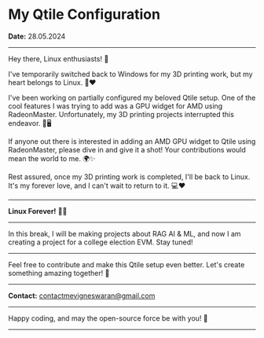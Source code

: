 # My Qtile Configuration

**Date:** 28.05.2024

---

Hey there, Linux enthusiasts! 👋

I've temporarily switched back to Windows for my 3D printing work, but my heart belongs to Linux. 🐧❤️

I've been working on partially configured my beloved Qtile setup. One of the cool features I was trying to add was a GPU widget for AMD using RadeonMaster. Unfortunately, my 3D printing projects interrupted this endeavor. 🚧🖥️

If anyone out there is interested in adding an AMD GPU widget to Qtile using RadeonMaster, please dive in and give it a shot! Your contributions would mean the world to me. 🌍✨

Rest assured, once my 3D printing work is completed, I'll be back to Linux. It's my forever love, and I can't wait to return to it. 💻❤️

---

**Linux Forever!** 🐧💖

---

In this break, I will be making projects about RAG AI & ML, and now I am creating a project for a college election EVM. Stay tuned!

---

Feel free to contribute and make this Qtile setup even better. Let's create something amazing together! 🚀

---

**Contact:** contactmevigneswaran@gmail.com

---

Happy coding, and may the open-source force be with you! 🌟

---
